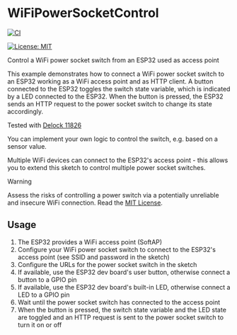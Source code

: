 # WiFiPowerSocketControl

[![CI](https://github.com/matthias-bs/WiFiPowerSocketControl/actions/workflows/CI.yml/badge.svg)](https://github.com/matthias-bs/BresserWeatherSensorReceiver/actions/workflows/CI.yml)
<!-- [![GitHub release](https://img.shields.io/github/release/matthias-bs/WiFiPowerSocketControl?maxAge=3600)](https://github.com/matthias-bs/WiFiPowerSocketControl/releases) -->
[![License: MIT](https://img.shields.io/badge/license-MIT-green)](https://github.com/matthias-bs/WiFiPowerSocketControl/blob/main/LICENSE)

Control a WiFi power socket switch from an ESP32 used as access point

This example demonstrates how to connect a WiFi power socket switch to an ESP32 working
as a WiFi access point and as HTTP client. A button connected to the ESP32 toggles the
switch state variable, which is indicated by a LED connected to the ESP32. When the button is
pressed, the ESP32 sends an HTTP request to the power socket switch to change its state
accordingly.

Tested with [Delock 11826](https://www.delock.com/produkt/11826/merkmale.html)

You can implement your own logic to control the switch, e.g. based on a sensor value.

Multiple WiFi devices can connect to the ESP32's access point - this allows you to extend
this sketch to control multiple power socket switches.

> [!WARNING]  
> Assess the risks of controlling a power switch via a potentially unreliable and insecure WiFi connection.
> Read the [MIT License](LICENSE).

## Usage

1. The ESP32 provides a WiFi access point (SoftAP)
2. Configure your WiFi power socket switch to connect to the ESP32's access point
   (see SSID and password in the sketch)
3. Configure the URLs for the power socket switch in the sketch
4. If available, use the ESP32 dev board's user button, otherwise connect a button to a GPIO pin
5. If available, use the ESP32 dev board's built-in LED, otherwise connect a LED to a GPIO pin
6. Wait until the power socket switch has connected to the access point
7. When the button is pressed, the switch state variable and the LED state are toggled
   and an HTTP request is sent to the power socket switch to turn it on or off
